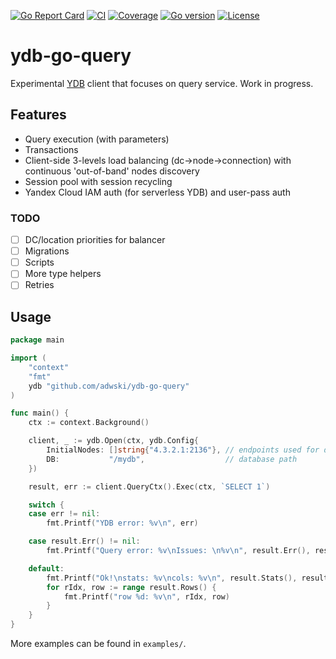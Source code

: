 [![Go Report Card](https://goreportcard.com/badge/github.com/adwski/ydb-go-query)](https://goreportcard.com/report/github.com/adwski/ydb-go-query)
[![CI](https://github.com/adwski/ydb-go-query/actions/workflows/tests.yml/badge.svg)](https://github.com/adwski/ydb-go-query/actions/workflows/tests.yml)
[![Coverage](https://adwski.github.io/ydb-go-query/badges/coverage.svg)](https://adwski.github.io/ydb-go-query/coverage/coverage.html)
[![Go version](https://img.shields.io/github/go-mod/go-version/adwski/ydb-go-query.svg)](https://github.com/adwski/ydb-go-query)
[![License](https://img.shields.io/badge/License-Apache_2.0-blue.svg)](https://opensource.org/licenses/Apache-2.0)

# ydb-go-query

Experimental [YDB](https://ydb.tech) client that focuses on query service. Work in progress.


## Features

- Query execution (with parameters)
- Transactions
- Client-side 3-levels load balancing (dc->node->connection) with continuous 'out-of-band' nodes discovery
- Session pool with session recycling
- Yandex Cloud IAM auth (for serverless YDB) and user-pass auth

### TODO

- [ ] DC/location priorities for balancer
- [ ] Migrations
- [ ] Scripts
- [ ] More type helpers
- [ ] Retries

## Usage

```go
package main

import (
	"context"
	"fmt"
	ydb "github.com/adwski/ydb-go-query"
)

func main() {
	ctx := context.Background()

	client, _ := ydb.Open(ctx, ydb.Config{
		InitialNodes: []string{"4.3.2.1:2136"}, // endpoints used for discovery
		DB:           "/mydb",                  // database path
	})

	result, err := client.QueryCtx().Exec(ctx, `SELECT 1`)

	switch {
	case err != nil:
		fmt.Printf("YDB error: %v\n", err)

	case result.Err() != nil:
		fmt.Printf("Query error: %v\nIssues: \n%v\n", result.Err(), result.Issues())

	default:
		fmt.Printf("Ok!\nstats: %v\ncols: %v\n", result.Stats(), result.Cols())
		for rIdx, row := range result.Rows() {
			fmt.Printf("row %d: %v\n", rIdx, row)
		}
	}
}
```

More examples can be found in `examples/`.
